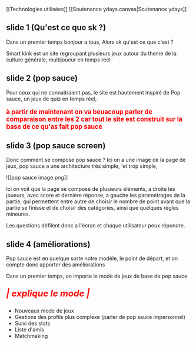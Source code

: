[[Technologies utilisées]]
[[Soutenance ydays.canvas|Soutenance ydays]]
## slide 1 (Qu'est ce que sk ?)
Dans un premier temps bonjour a tous, 
Alors sk qu'est ce que c'est ?

Smart kink est un site regroupant plusieurs jeux autour du theme de la culture générale, multijoueur en temps reel

## slide 2 (pop sauce)
Pour ceux qui ne connaitraient pas, le site est hautement inspiré de Pop sauce, un jeux de quiz en temps réel,

<p style="color: red; font-weight:bold; font-size: 17px;">
à partir de maintenant on va beuacoup parler  de comparaison entre les 2 car tout le site est construit sur la base de ce qu'as fait pop sauce
</p>

## slide 3 (pop sauce screen)

Donc comment se compose pop sauce ? Ici on a une image de la page de jeux, pop sauce a une architecture très simple, 'et trop simple, 

![[pop sauce image.png]]

Ici on voit que la page se compose de plusieurs éléments, a droite les joueurs, avec score et dernière réponse, a gauche les paramétrages de la partie, qui permettent entre autre de choisir le nombre de point avant que la partie se finisse et de choisir des catégories, ainsi que quelques règles mineures.

Les questions défilent donc a l'écran et chaque utilisateur peux répondre.

## slide 4 (améliorations)

Pop sauce est en quelque sorte notre modèle, le point de départ, et on compte donc apporter des améliorations 

Dans un premier temps, on importe le mode de jeux de base de pop sauce 

<p style="color: red; font-size : 24px; font-style: italic; font-weight:bolder;">
| explique le mode |
</p>

- Nouveaux mode de jeux
- Gestions des profils plus complexe (parler de pop sauce impersonnel)
- Suivi des stats
- Liste d'amis
- Matchmaking

